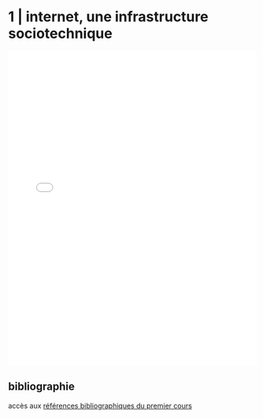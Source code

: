 <h1>1 | internet, une infrastructure sociotechnique</h1>
<iframe src="./media/cours1.pdf" width="100%" height="640" frameborder="0"></iframe>
<p></p>
<h2>bibliographie</h2>
<p></p>
<p>accès aux <a href="https://drive.google.com/drive/folders/1Wp6j0l3FYQhE8xSWJkpRME3oIZhcI8if">références bibliographiques du premier cours</a></p>
